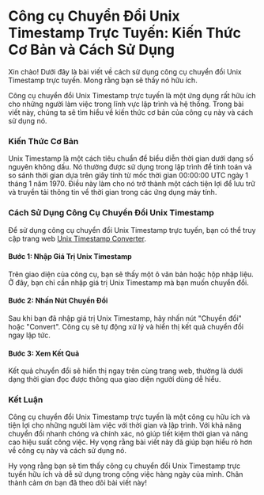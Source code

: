 Công cụ Chuyển Đổi Unix Timestamp Trực Tuyến: Kiến Thức Cơ Bản và Cách Sử Dụng
==============================================================================

Xin chào! Dưới đây là bài viết về cách sử dụng công cụ chuyển đổi Unix Timestamp trực tuyến. Mong rằng bạn sẽ thấy nó hữu ích.

Công cụ chuyển đổi Unix Timestamp trực tuyến là một ứng dụng rất hữu ích cho những người làm việc trong lĩnh vực lập trình và hệ thống. Trong bài viết này, chúng ta sẽ tìm hiểu về kiến thức cơ bản của công cụ này và cách sử dụng nó.

### Kiến Thức Cơ Bản

Unix Timestamp là một cách tiêu chuẩn để biểu diễn thời gian dưới dạng số nguyên không dấu. Nó thường được sử dụng trong lập trình để tính toán và so sánh thời gian dựa trên giây tính từ mốc thời gian 00:00:00 UTC ngày 1 tháng 1 năm 1970. Điều này làm cho nó trở thành một cách tiện lợi để lưu trữ và truyền tải thông tin về thời gian trong các ứng dụng máy tính.

### Cách Sử Dụng Công Cụ Chuyển Đổi Unix Timestamp

Để sử dụng công cụ chuyển đổi Unix Timestamp trực tuyến, bạn có thể truy cập trang web [Unix Timestamp Converter](https://base64decodeonline.com/vi/developers/unixtime-to-timestamp).

#### Bước 1: Nhập Giá Trị Unix Timestamp

Trên giao diện của công cụ, bạn sẽ thấy một ô văn bản hoặc hộp nhập liệu. Ở đây, bạn chỉ cần nhập giá trị Unix Timestamp mà bạn muốn chuyển đổi.

#### Bước 2: Nhấn Nút Chuyển Đổi

Sau khi bạn đã nhập giá trị Unix Timestamp, hãy nhấn nút "Chuyển đổi" hoặc "Convert". Công cụ sẽ tự động xử lý và hiển thị kết quả chuyển đổi ngay lập tức.

#### Bước 3: Xem Kết Quả

Kết quả chuyển đổi sẽ hiển thị ngay trên cùng trang web, thường là dưới dạng thời gian đọc được thông qua giao diện người dùng dễ hiểu.

### Kết Luận

Công cụ chuyển đổi Unix Timestamp trực tuyến là một công cụ hữu ích và tiện lợi cho những người làm việc với thời gian và lập trình. Với khả năng chuyển đổi nhanh chóng và chính xác, nó giúp tiết kiệm thời gian và nâng cao hiệu suất công việc. Hy vọng rằng bài viết này đã giúp bạn hiểu rõ hơn về công cụ này và cách sử dụng nó.

Hy vọng rằng bạn sẽ tìm thấy công cụ chuyển đổi Unix Timestamp trực tuyến hữu ích và dễ sử dụng trong công việc hàng ngày của mình. Chân thành cảm ơn bạn đã theo dõi bài viết này!